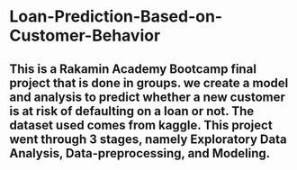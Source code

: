 # Loan-Prediction-Based-on-Customer-Behavior
## This is a Rakamin Academy Bootcamp final project that is done in groups. we create a model and analysis to predict whether a new customer is at risk of defaulting on a loan or not. The dataset used comes from kaggle. This project went through 3 stages, namely Exploratory Data Analysis, Data-preprocessing, and Modeling.
